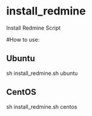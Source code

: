 # install_redmine
Install Redmine Script

#How to use:
## Ubuntu
sh install_redmine.sh ubuntu

## CentOS
sh install_redmine.sh centos
